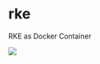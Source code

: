 # rke

RKE as Docker Container

![](https://img.shields.io/docker/cloud/build/300481/rke?style=plastic)
